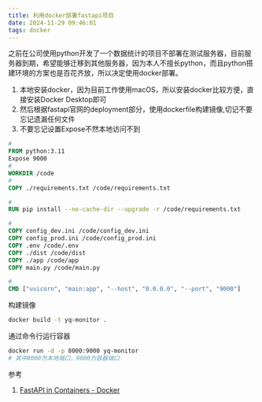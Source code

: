 ```yaml
---
title: 利用docker部署fastapi项目
date: 2024-11-29 09:46:01
tags: docker
---
```

之前在公司使用python开发了一个数据统计的项目不部署在测试服务器，目前服务器到期，希望能够迁移到其他服务器，因为本人不擅长python，而且python搭建环境的方案也是百花齐放，所以决定使用docker部署。

1. 本地安装docker，因为目前工作使用macOS，所以安装docker比较方便，直接安装Docker Desktop即可
2. 然后根据fastapi官网的deployment部分，使用dockerfile构建镜像,切记不要忘记遗漏任何文件
3. 不要忘记设置Expose不然本地访问不到
```dockerfile
#
FROM python:3.11
Expose 9000
#
WORKDIR /code
#
COPY ./requirements.txt /code/requirements.txt

#
RUN pip install --no-cache-dir --upgrade -r /code/requirements.txt

#
COPY config_dev.ini /code/config_dev.ini
COPY config_prod.ini /code/config_prod.ini
COPY .env /code/.env
COPY ./dist /code/dist
COPY ./app /code/app
COPY main.py /code/main.py

#
CMD ["uvicorn", "main:app", "--host", "0.0.0.0", "--port", "9000"]

```
构建镜像
```bash
docker build -t yq-monitor .

```
通过命令行运行容器
```bash
docker run -d -p 8000:9000 yq-monitor
# 其中8000为本地端口，9000为容器端口
```

参考
1. [FastAPI in Containers - Docker](https://fastapi.tiangolo.com/deployment/docker/#what-is-a-container-image)